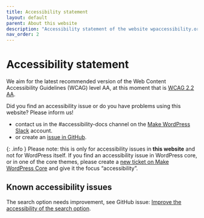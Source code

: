 ```yaml
---
title: Accessibility statement
layout: default
parent: About this website
description: "Accessibility statement of the website wpaccessibility.org."
nav_order: 2
---
```


# Accessibility statement

We aim for the latest recommended version of the Web Content Accessibility Guidelines (WCAG) level AA, at this moment that is [WCAG 2.2 AA](https://www.w3.org/WAI/WCAG22/quickref/).

Did you find an accessibility issue or do you have problems using this website?
Please inform us!

- contact us in the #accessibility-docs channel on the [Make WordPress Slack](wordpress.slack.com) account.
- or create an [issue in GitHub](https://github.com/wpaccessibility/wp-a11y-docs/issues/).

{: .info }
Please note: this is only for accessibility issues in **this website** and not for WordPress itself. If you find an accessibility issue in WordPress core, or in one of the core themes, please create a [new ticket on Make WordPress Core](https://core.trac.wordpress.org/newticket) and give it the focus “accessibility”.

## Known accessibility issues

The search option needs improvement, see GitHub issue: [Improve the accessibility of the search option](https://github.com/wpaccessibility/wp-a11y-docs/issues/2).

